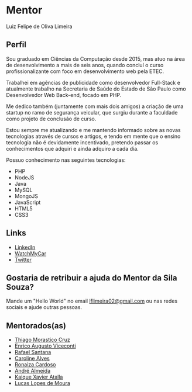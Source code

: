 # Mentor

Luiz Felipe de Oliva Limeira

## Perfil

Sou graduado em Ciências da Computação desde 2015, mas atuo na área de desenvolvimento a mais de seis anos, quando concluí o curso profissionalizante com foco em desenvolvimento web pela ETEC.

Trabalhei em agências de publicidade como desenvolvedor Full-Stack e atualmente trabalho na Secretaria de Saúde do Estado de São Paulo como Desenvolvedor Web Back-end, focado em PHP.

Me dedico também (juntamente com mais dois amigos) a criação de uma startup no ramo de segurança veicular, que surgiu durante a faculdade como projeto de conclusão de curso.

Estou sempre me atualizando e me mantendo informado sobre as novas tecnologias através de cursos e artigos, e tendo em mente que o ensino tecnologia não é devidamente incentivado, pretendo passar os conhecimentos que adquiri e ainda adquiro a cada dia.

Possuo conhecimento nas seguintes tecnologias:
- PHP
- NodeJS
- Java
- MySQL
- MongoJS
- JavaScript
- HTML5
- CSS3

## Links

* [LinkedIn](https://www.linkedin.com/in/luiz-felipe-de-oliva-limeira-42060678/)
* [WatchMyCar](https://watchmycar.com.br/)
* [Twitter](https://twitter.com/lflimeira02)

## Gostaria de retribuir a ajuda do Mentor da Sila Souza?

Mande um "Hello World" no email lflimeira02@gmail.com ou nas redes sociais e ajude outras pessoas.

## Mentorados(as)

* [Thiago Morastico Cruz](../../pupils/profiles/ThiagoMorasticoCruz.md)
* [Enrico Augusto Viceconti](../../pupils/profiles/Eviceconti.md)
* [Rafael Santana](../../pupils/profiles/RafaelSantana.md)
* [Caroline Alves](../../pupils/profiles/CarolineAlves.md)
* [Ronaiza Cardoso](../../pupils/profiles/RonaizaCardoso.md)
* [André Almeida](../../pupils/profiles/AndreAlmeida.md)
* [Kaique Xavier Atalla](../../pupils/profiles/Kaique_Xavier_Atalla.md)
* [Lucas Lopes de Moura](../../pupils/profiles/LucasMoura.md)
